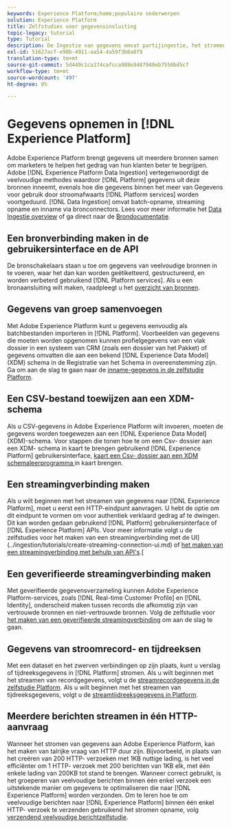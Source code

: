 ```yaml
---
keywords: Experience Platform;home;populaire onderwerpen
solution: Experience Platform
title: Zelfstudies voor gegevensinsluiting
topic-legacy: tutorial
type: Tutorial
description: De Ingestie van gegevens omvat partijingestie, het stromen ingestie, en ingestie gebruikend bronschakelaars.
exl-id: 51627acf-e90b-4911-aa54-4a59f3b6a8f9
translation-type: tm+mt
source-git-commit: 5d449c1ca174cafcca988e9487940eb7550bd5cf
workflow-type: tm+mt
source-wordcount: '497'
ht-degree: 0%

---
```


# Gegevens opnemen in [!DNL Experience Platform]

Adobe Experience Platform brengt gegevens uit meerdere bronnen samen om marketers te helpen het gedrag van hun klanten beter te begrijpen. Adobe [!DNL Experience Platform Data Ingestion] vertegenwoordigt de veelvoudige methodes waardoor [!DNL Platform] gegevens uit deze bronnen inneemt, evenals hoe die gegevens binnen het meer van Gegevens voor gebruik door stroomafwaarts [!DNL Platform services] worden voortgeduurd. [!DNL Data Ingestion] omvat batch-opname, streaming opname en inname via bronconnectors. Lees voor meer informatie het [Data Ingestie overview](../ingestion/home.md) of ga direct naar de [Brondocumentatie](../sources/home.md).

## Een bronverbinding maken in de gebruikersinterface en de API

De bronschakelaars staan u toe om gegevens van veelvoudige bronnen in te voeren, waar het dan kan worden geëtiketteerd, gestructureerd, en worden verbeterd gebruikend [!DNL Platform services]. Als u een bronaansluiting wilt maken, raadpleegt u het [overzicht van bronnen](../sources/home.md).

## Gegevens van groep samenvoegen

Met Adobe Experience Platform kunt u gegevens eenvoudig als batchbestanden importeren in [!DNL Platform]. Voorbeelden van gegevens die moeten worden opgenomen kunnen profielgegevens van een vlak dossier in een systeem van CRM (zoals een dossier van het Pakket) of gegevens omvatten die aan een bekend [!DNL Experience Data Model] (XDM) schema in de Registratie van het Schema in overeenstemming zijn. Ga om aan de slag te gaan naar de [inname-gegevens in de zelfstudie Platform](../ingestion/tutorials/ingest-batch-data.md).

## Een CSV-bestand toewijzen aan een XDM-schema

Als u CSV-gegevens in Adobe Experience Platform wilt invoeren, moeten de gegevens worden toegewezen aan een [!DNL Experience Data Model] (XDM)-schema. Voor stappen die tonen hoe te om een Csv- dossier aan een XDM- schema in kaart te brengen gebruikend [!DNL Experience Platform] gebruikersinterface, [kaart een Csv- dossier aan een XDM schemaleerprogramma ](../ingestion/tutorials/map-a-csv-file.md) in kaart brengen.

## Een streamingverbinding maken

Als u wilt beginnen met het streamen van gegevens naar [!DNL Experience Platform], moet u eerst een HTTP-eindpunt aanvragen. U hebt de optie om dit eindpunt te vormen om voor authentiek verklaard gedrag af te dwingen. Dit kan worden gedaan gebruikend [!DNL Platform] gebruikersinterface of [!DNL Experience Platform] APIs. Voor meer informatie volgt u de zelfstudies voor het maken van een streamingverbinding met de UI](../ingestion/tutorials/create-streaming-connection-ui.md) of [het maken van een streamingverbinding met behulp van API&#39;s](../ingestion/tutorials/create-streaming-connection.md).[

## Een geverifieerde streamingverbinding maken

Met geverifieerde gegevensverzameling kunnen Adobe Experience Platform-services, zoals [!DNL Real-time Customer Profile] en [!DNL Identity], onderscheid maken tussen records die afkomstig zijn van vertrouwde bronnen en niet-vertrouwde bronnen. Volg de zelfstudie voor [het maken van een geverifieerde streamingverbinding](../ingestion/tutorials/create-authenticated-streaming-connection.md) om aan de slag te gaan.

## Gegevens van stroomrecord- en tijdreeksen

Met een dataset en het zwerven verbindingen op zijn plaats, kunt u verslag of tijdreeksgegevens in [!DNL Platform] stromen. Als u wilt beginnen met het streamen van recordgegevens, volgt u de [streamrecordgegevens in de zelfstudie Platform](../ingestion/tutorials/streaming-record-data.md). Als u wilt beginnen met het streamen van tijdreeksgegevens, volgt u de [streamtijdreeksgegevens in Platform](../ingestion/tutorials/streaming-time-series-data.md).

## Meerdere berichten streamen in één HTTP-aanvraag

Wanneer het stromen van gegevens aan Adobe Experience Platform, kan het maken van talrijke vraag van HTTP duur zijn. Bijvoorbeeld, in plaats van het creëren van 200 HTTP- verzoeken met 1KB nuttige lading, is het veel efficiënter om 1 HTTP- verzoek met 200 berichten van 1KB elk, met één enkele lading van 200KB tot stand te brengen. Wanneer correct gebruikt, is het groeperen van veelvoudige berichten binnen één enkel verzoek een uitstekende manier om gegevens te optimaliseren die naar [!DNL Experience Platform] worden verzonden. Om te leren hoe te om veelvoudige berichten naar [!DNL Experience Platform] binnen één enkel HTTP- verzoek te verzenden gebruikend het stromen opname, volg [verzendend veelvoudige berichtzelfstudie](../ingestion/tutorials/streaming-multiple-messages.md).
